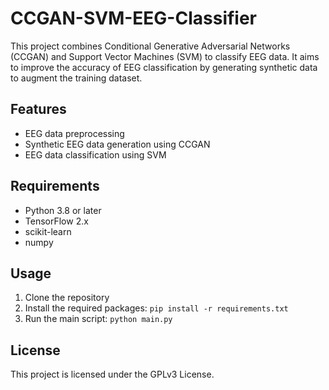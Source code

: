 # CCGAN-SVM-EEG-Classifier

This project combines Conditional Generative Adversarial Networks (CCGAN) and Support Vector Machines (SVM) to classify EEG data. It aims to improve the accuracy of EEG classification by generating synthetic data to augment the training dataset.

## Features
- EEG data preprocessing
- Synthetic EEG data generation using CCGAN
- EEG data classification using SVM

## Requirements
- Python 3.8 or later
- TensorFlow 2.x
- scikit-learn
- numpy

## Usage
1. Clone the repository
2. Install the required packages: `pip install -r requirements.txt`
3. Run the main script: `python main.py`

## License
This project is licensed under the GPLv3 License.
